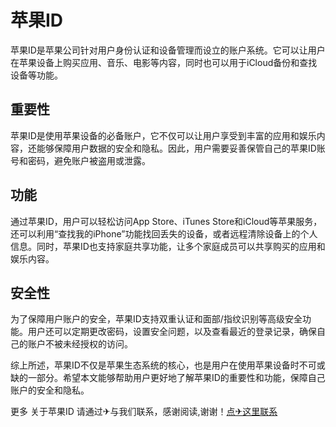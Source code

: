 # 苹果ID

苹果ID是苹果公司针对用户身份认证和设备管理而设立的账户系统。它可以让用户在苹果设备上购买应用、音乐、电影等内容，同时也可以用于iCloud备份和查找设备等功能。

## 重要性

苹果ID是使用苹果设备的必备账户，它不仅可以让用户享受到丰富的应用和娱乐内容，还能够保障用户数据的安全和隐私。因此，用户需要妥善保管自己的苹果ID账号和密码，避免账户被盗用或泄露。

## 功能

通过苹果ID，用户可以轻松访问App Store、iTunes Store和iCloud等苹果服务，还可以利用“查找我的iPhone”功能找回丢失的设备，或者远程清除设备上的个人信息。同时，苹果ID也支持家庭共享功能，让多个家庭成员可以共享购买的应用和娱乐内容。

## 安全性

为了保障用户账户的安全，苹果ID支持双重认证和面部/指纹识别等高级安全功能。用户还可以定期更改密码，设置安全问题，以及查看最近的登录记录，确保自己的账户不被未经授权的访问。

综上所述，苹果ID不仅是苹果生态系统的核心，也是用户在使用苹果设备时不可或缺的一部分。希望本文能够帮助用户更好地了解苹果ID的重要性和功能，保障自己账户的安全和隐私。

更多 关于苹果ID 请通过✈与我们联系，感谢阅读,谢谢！[点✈这里联系](https://t.me/lianmeng09)